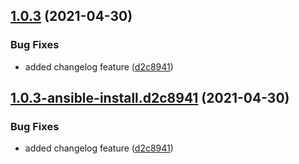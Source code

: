 ## [1.0.3](https://github.com/kandulaganesh/ContainerService/compare/v1.0.2...v1.0.3) (2021-04-30)


### Bug Fixes

* added changelog feature ([d2c8941](https://github.com/kandulaganesh/ContainerService/commit/d2c8941c702fe4a4e3688316733d258f915e2996))

## [1.0.3-ansible-install.d2c8941](https://github.com/kandulaganesh/ContainerService/compare/v1.0.2...v1.0.3-ansible-install.d2c8941) (2021-04-30)


### Bug Fixes

* added changelog feature ([d2c8941](https://github.com/kandulaganesh/ContainerService/commit/d2c8941c702fe4a4e3688316733d258f915e2996))
